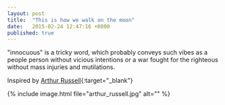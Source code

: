 ```yaml
---
layout: post
title:  "This is how we walk on the moon"
date:   2015-02-24 12:47:16 +0800
published: true
---
```

"innocuous" is a tricky word, which probably conveys such vibes as a people person without vicious intentions or a war fought for the righteous without mass injuries and mutilations.

Inspired by [Arthur Russell](http://en.wikipedia.org/wiki/Arthur_Russell_%28musician%29){:target="_blank"}

{% include image.html file="arthur_russell.jpg" alt="" %}
